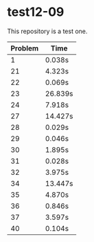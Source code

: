 # test12-09
This repository is a test one.

Problem | Time
------- | ----
1       | 0.038s
21      | 4.323s
22      | 0.069s
23      | 26.839s
24      | 7.918s
27      | 14.427s
28      | 0.029s
29      | 0.046s
30      | 1.895s
31      | 0.028s
32      | 3.975s
34      | 13.447s
35      | 4.870s
36      | 0.846s
37      | 3.597s
40      | 0.104s
